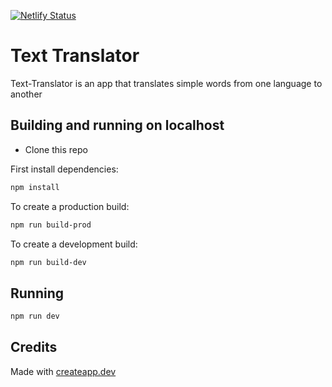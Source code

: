 [![Netlify Status](https://api.netlify.com/api/v1/badges/4a616a23-df4a-43e3-a334-f30d9efcaa78/deploy-status)](https://app.netlify.com/sites/eloquent-panini-41308f/deploys)

# Text Translator

Text-Translator is an app that translates simple words from one language to another

## Building and running on localhost

- Clone this repo

First install dependencies:

```sh
npm install
```

To create a production build:

```sh
npm run build-prod
```

To create a development build:

```sh
npm run build-dev
```

## Running

```sh
npm run dev
```

## Credits

Made with [createapp.dev](https://createapp.dev/)
